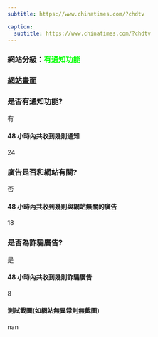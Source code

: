 ```yaml
---
subtitle: https://www.chinatimes.com/?chdtv

caption:
  subtitle: https://www.chinatimes.com/?chdtv
---
```


<h3>網站分級：<font color="#00FF00">有通知功能</font></h3>

### [網站畫面](https://www.chinatimes.com/?chdtv)
### 是否有通知功能?
有

#### 48 小時內共收到幾則通知
24

### 廣告是否和網站有關?
否

#### 48 小時內共收到幾則與網站無關的廣告
18

### 是否為詐騙廣告?
是

#### 48 小時內共收到幾則詐騙廣告
8

#### 測試截圖(如網站無異常則無截圖)
nan

